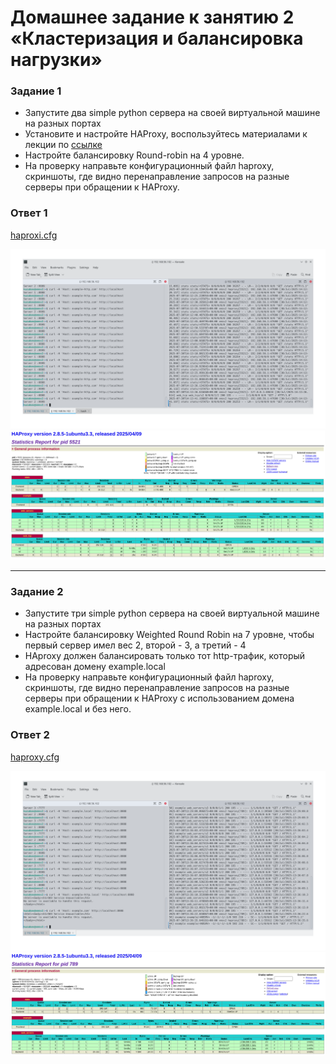 # Домашнее задание к занятию 2 «Кластеризация и балансировка нагрузки»


### Задание 1
- Запустите два simple python сервера на своей виртуальной машине на разных портах
- Установите и настройте HAProxy, воспользуйтесь материалами к лекции по [ссылке](2/)
- Настройте балансировку Round-robin на 4 уровне.
- На проверку направьте конфигурационный файл haproxy, скриншоты, где видно перенаправление запросов на разные серверы при обращении к HAProxy.

### Ответ 1

[haproxi.cfg](https://github.com/EscEller/netology-homework/blob/main/sflt-02/content/haproxy.cfg)

![Скриншот-1](https://github.com/EscEller/netology-homework/blob/main/sflt-02/content/1.png)
![Скриншот-2](https://github.com/EscEller/netology-homework/blob/main/sflt-02/content/2.png)

---

### Задание 2
- Запустите три simple python сервера на своей виртуальной машине на разных портах
- Настройте балансировку Weighted Round Robin на 7 уровне, чтобы первый сервер имел вес 2, второй - 3, а третий - 4
- HAproxy должен балансировать только тот http-трафик, который адресован домену example.local
- На проверку направьте конфигурационный файл haproxy, скриншоты, где видно перенаправление запросов на разные серверы при обращении к HAProxy c использованием домена example.local и без него.

### Ответ 2

[haproxy.cfg](https://github.com/EscEller/netology-homework/blob/main/sflt-02/content/haproxy2.cfg)

![Скриншот-3](https://github.com/EscEller/netology-homework/blob/main/sflt-02/content/3.png)
![Скриншот-4](https://github.com/EscEller/netology-homework/blob/main/sflt-02/content/4.png)
